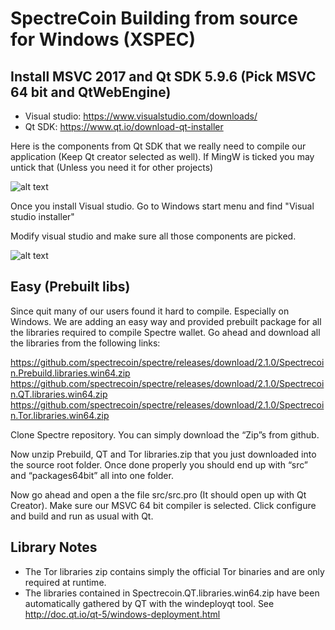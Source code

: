 SpectreCoin Building from source for Windows (XSPEC)
====================================================


Install MSVC 2017 and Qt SDK 5.9.6 (Pick MSVC 64 bit and QtWebEngine)
------------

- Visual studio: https://www.visualstudio.com/downloads/
- Qt SDK: https://www.qt.io/download-qt-installer

Here is the components from Qt SDK that we really need to compile our application (Keep Qt creator selected as well). If MingW is ticked you may untick that (Unless you need it for other projects)

![alt text](https://github.com/spectrecoin/spectre/raw/master/doc/Qt%20windows.png)

Once you install Visual studio. Go to Windows start menu and find "Visual studio installer"

Modify visual studio and make sure all those components are picked.

![alt text](https://github.com/spectrecoin/spectre/raw/master/doc/Visual%20studio%20installer%20components.png)



Easy (Prebuilt libs)
--------------------

Since quit many of our users found it hard to compile. Especially on Windows. We are adding an easy way and provided prebuilt package for all the libraries required to compile Spectre wallet. Go ahead and download all the libraries from the following links:

https://github.com/spectrecoin/spectre/releases/download/2.1.0/Spectrecoin.Prebuild.libraries.win64.zip
https://github.com/spectrecoin/spectre/releases/download/2.1.0/Spectrecoin.QT.libraries.win64.zip
https://github.com/spectrecoin/spectre/releases/download/2.1.0/Spectrecoin.Tor.libraries.win64.zip

Clone Spectre repository. You can simply download the “Zip”s from github.

Now unzip Prebuild, QT and Tor libraries.zip that you just downloaded into the source root folder. Once done properly you should end up with “src” and “packages64bit” all into one folder. 

Now go ahead and open a the file src/src.pro (It should open up with Qt Creator). Make sure our MSVC 64 bit compiler is selected. Click configure and build and run as usual with Qt.


Library Notes
------------

- The Tor libraries zip contains simply the official Tor binaries and are only required at runtime.
- The libraries contained in Spectrecoin.QT.libraries.win64.zip have been automatically gathered by QT with the windeployqt tool. See http://doc.qt.io/qt-5/windows-deployment.html

